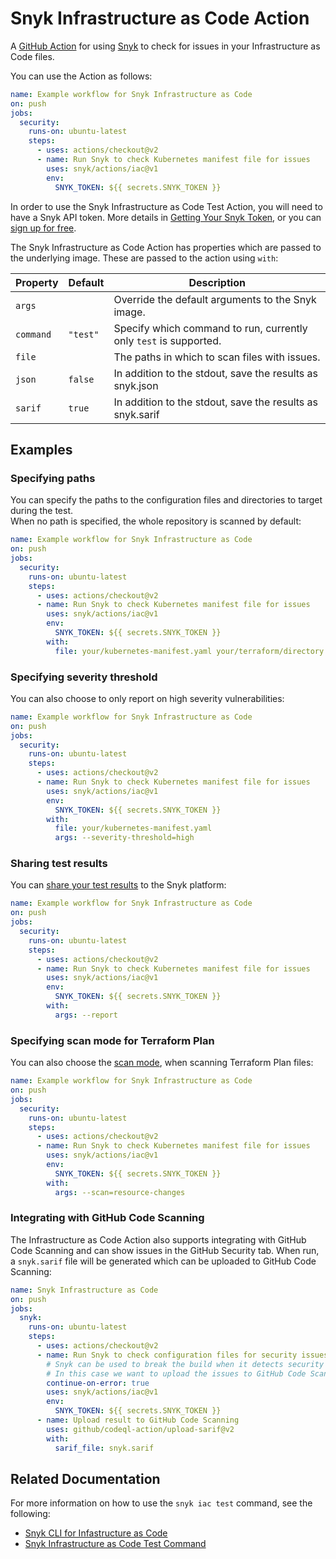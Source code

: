 # Snyk Infrastructure as Code Action

A [GitHub Action](https://github.com/features/actions) for using [Snyk](https://snyk.io) to check for
issues in your Infrastructure as Code files.

You can use the Action as follows:

```yaml
name: Example workflow for Snyk Infrastructure as Code
on: push
jobs:
  security:
    runs-on: ubuntu-latest
    steps:
      - uses: actions/checkout@v2
      - name: Run Snyk to check Kubernetes manifest file for issues
        uses: snyk/actions/iac@v1
        env:
          SNYK_TOKEN: ${{ secrets.SNYK_TOKEN }}
```

In order to use the Snyk Infrastructure as Code Test Action, you will need to have a Snyk API token. 
More details in [Getting Your Snyk Token](https://github.com/snyk/actions#getting-your-snyk-token), or you can [sign up for free](https://snyk.io/login).  


The Snyk Infrastructure as Code Action has properties which are passed to the underlying image. These are
passed to the action using `with`:

| Property  | Default | Description                                                        |
|-----------|----------|-------------------------------------------------------------------|
| `args`    |          | Override the default arguments to the Snyk image.                 |
| `command` | `"test"` | Specify which command to run, currently only `test` is supported. |
| `file`    |          | The paths in which to scan files with issues.                     |
| `json`    | `false`  | In addition to the stdout, save the results as snyk.json          |
| `sarif`   | `true`   | In addition to the stdout, save the results as snyk.sarif         |

## Examples
### Specifying paths
You can specify the paths to the configuration files and directories to target during the test.  
When no path is specified, the whole repository is scanned by default:

```yaml
name: Example workflow for Snyk Infrastructure as Code
on: push
jobs:
  security:
    runs-on: ubuntu-latest
    steps:
      - uses: actions/checkout@v2
      - name: Run Snyk to check Kubernetes manifest file for issues
        uses: snyk/actions/iac@v1
        env:
          SNYK_TOKEN: ${{ secrets.SNYK_TOKEN }}
        with:
          file: your/kubernetes-manifest.yaml your/terraform/directory
```

### Specifying severity threshold
You can also choose to only report on high severity vulnerabilities:

```yaml
name: Example workflow for Snyk Infrastructure as Code
on: push
jobs:
  security:
    runs-on: ubuntu-latest
    steps:
      - uses: actions/checkout@v2
      - name: Run Snyk to check Kubernetes manifest file for issues
        uses: snyk/actions/iac@v1
        env:
          SNYK_TOKEN: ${{ secrets.SNYK_TOKEN }}
        with:
          file: your/kubernetes-manifest.yaml
          args: --severity-threshold=high
```
### Sharing test results
You can [share your test results](https://docs.snyk.io/products/snyk-infrastructure-as-code/share-cli-results-with-the-snyk-web-ui) to the Snyk platform:

```yaml
name: Example workflow for Snyk Infrastructure as Code
on: push
jobs:
  security:
    runs-on: ubuntu-latest
    steps:
      - uses: actions/checkout@v2
      - name: Run Snyk to check Kubernetes manifest file for issues
        uses: snyk/actions/iac@v1
        env:
          SNYK_TOKEN: ${{ secrets.SNYK_TOKEN }}
        with:
          args: --report
```
### Specifying scan mode for Terraform Plan
You can also choose the [scan mode](https://docs.snyk.io/products/snyk-infrastructure-as-code/snyk-cli-for-infrastructure-as-code/test-your-terraform-files-with-the-cli-tool#terraform-plan), when scanning Terraform Plan files:

```yaml
name: Example workflow for Snyk Infrastructure as Code
on: push
jobs:
  security:
    runs-on: ubuntu-latest
    steps:
      - uses: actions/checkout@v2
      - name: Run Snyk to check Kubernetes manifest file for issues
        uses: snyk/actions/iac@v1
        env:
          SNYK_TOKEN: ${{ secrets.SNYK_TOKEN }}
        with:
          args: --scan=resource-changes
```

### Integrating with GitHub Code Scanning

The Infrastructure as Code Action also supports integrating with GitHub Code Scanning and can show issues in the GitHub Security tab. When run, a `snyk.sarif` file will be generated which can be uploaded to GitHub Code Scanning:

```yaml
name: Snyk Infrastructure as Code
on: push
jobs:
  snyk:
    runs-on: ubuntu-latest
    steps:
      - uses: actions/checkout@v2
      - name: Run Snyk to check configuration files for security issues
        # Snyk can be used to break the build when it detects security issues.
        # In this case we want to upload the issues to GitHub Code Scanning
        continue-on-error: true
        uses: snyk/actions/iac@v1
        env:
          SNYK_TOKEN: ${{ secrets.SNYK_TOKEN }}
      - name: Upload result to GitHub Code Scanning
        uses: github/codeql-action/upload-sarif@v2
        with:
          sarif_file: snyk.sarif
```

## Related Documentation
For more information on how to use the `snyk iac test` command, see the following: 
- [Snyk CLI for Infastructure as Code](https://docs.snyk.io/products/snyk-infrastructure-as-code/snyk-cli-for-infrastructure-as-code)
- [Snyk Infrastructure as Code Test Command](https://docs.snyk.io/snyk-cli/commands/iac-test)
